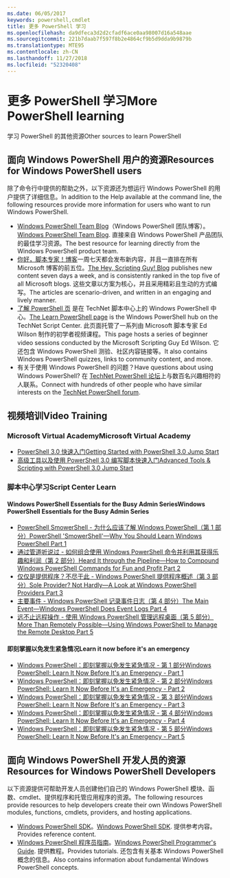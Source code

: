 ```yaml
---
ms.date: 06/05/2017
keywords: powershell,cmdlet
title: 更多 PowerShell 学习
ms.openlocfilehash: da9dfeca3d2d2cfadf6ace0aa98007d16a548aae
ms.sourcegitcommit: 221b7daab7f597f8b2e4864cf9b5d9dda9b9879b
ms.translationtype: MTE95
ms.contentlocale: zh-CN
ms.lasthandoff: 11/27/2018
ms.locfileid: "52320408"
---
```

# <a name="more-powershell-learning"></a><span data-ttu-id="a691e-103">更多 PowerShell 学习</span><span class="sxs-lookup"><span data-stu-id="a691e-103">More PowerShell learning</span></span>

<span data-ttu-id="a691e-104">学习 PowerShell 的其他资源</span><span class="sxs-lookup"><span data-stu-id="a691e-104">Other sources to learn PowerShell</span></span>

## <a name="resources-for-windows-powershell-users"></a><span data-ttu-id="a691e-105">面向 Windows PowerShell 用户的资源</span><span class="sxs-lookup"><span data-stu-id="a691e-105">Resources for Windows PowerShell users</span></span>

<span data-ttu-id="a691e-106">除了命令行中提供的帮助之外，以下资源还为想运行 Windows PowerShell 的用户提供了详细信息。</span><span class="sxs-lookup"><span data-stu-id="a691e-106">In addition to the Help available at the command line, the following resources provide more information for users who want to run Windows PowerShell.</span></span>

- <span data-ttu-id="a691e-107">[Windows PowerShell Team Blog](https://blogs.msdn.microsoft.com/powershell/)（Windows PowerShell 团队博客）。</span><span class="sxs-lookup"><span data-stu-id="a691e-107">[Windows PowerShell Team Blog](https://blogs.msdn.microsoft.com/powershell/).</span></span> <span data-ttu-id="a691e-108">直接来自 Windows PowerShell 产品团队的最佳学习资源。</span><span class="sxs-lookup"><span data-stu-id="a691e-108">The best resource for learning directly from the Windows PowerShell product team.</span></span>
- <span data-ttu-id="a691e-109">[你好，脚本专家！博客](https://blogs.technet.microsoft.com/heyscriptingguy/)一周七天都会发布新内容，并且一直排在所有 Microsoft 博客的前五位。</span><span class="sxs-lookup"><span data-stu-id="a691e-109">[The Hey, Scripting Guy! Blog](https://blogs.technet.microsoft.com/heyscriptingguy/) publishes new content seven days a week, and is consistently ranked in the top five of all Microsoft blogs.</span></span> <span data-ttu-id="a691e-110">这些文章以方案为核心，并且采用精彩且生动的方式编写。</span><span class="sxs-lookup"><span data-stu-id="a691e-110">The articles are scenario-driven, and written in an engaging and lively manner.</span></span>
- <span data-ttu-id="a691e-111">[了解 PowerShell 页](https://blogs.technet.microsoft.com/heyscriptingguy/2015/01/04/weekend-scripter-the-best-ways-to-learn-powershell/) 是在 TechNet 脚本中心上的 Windows PowerShell 中心。</span><span class="sxs-lookup"><span data-stu-id="a691e-111">[The Learn PowerShell page](https://blogs.technet.microsoft.com/heyscriptingguy/2015/01/04/weekend-scripter-the-best-ways-to-learn-powershell/) is the Windows PowerShell hub on the TechNet Script Center.</span></span> <span data-ttu-id="a691e-112">此页面托管了一系列由 Microsoft 脚本专家 Ed Wilson 制作的初学者视频课程。</span><span class="sxs-lookup"><span data-stu-id="a691e-112">This page hosts a series of beginner video sessions conducted by the Microsoft Scripting Guy Ed Wilson.</span></span> <span data-ttu-id="a691e-113">它还包含 Windows PowerShell 测验、社区内容链接等。</span><span class="sxs-lookup"><span data-stu-id="a691e-113">It also contains Windows PowerShell quizzes, links to community content, and more.</span></span>
- <span data-ttu-id="a691e-114">有关于使用 Windows PowerShell 的问题？</span><span class="sxs-lookup"><span data-stu-id="a691e-114">Have questions about using Windows PowerShell?</span></span> <span data-ttu-id="a691e-115">在 [TechNet PowerShell 论坛](https://social.technet.microsoft.com/Forums/home?forum=winserverpowershell)上与数百名兴趣相符的人联系。</span><span class="sxs-lookup"><span data-stu-id="a691e-115">Connect with hundreds of other people who have similar interests on the [TechNet PowerShell forum](https://social.technet.microsoft.com/Forums/home?forum=winserverpowershell).</span></span>

## <a name="video-training"></a><span data-ttu-id="a691e-116">视频培训</span><span class="sxs-lookup"><span data-stu-id="a691e-116">Video Training</span></span>

### <a name="microsoft-virtual-academy"></a><span data-ttu-id="a691e-117">Microsoft Virtual Academy</span><span class="sxs-lookup"><span data-stu-id="a691e-117">Microsoft Virtual Academy</span></span>

- [<span data-ttu-id="a691e-118">PowerShell 3.0 快速入门</span><span class="sxs-lookup"><span data-stu-id="a691e-118">Getting Started with PowerShell 3.0 Jump Start</span></span>](https://mva.microsoft.com/en-US/training-courses/getting-started-with-powershell-30-jump-start-8276)
- [<span data-ttu-id="a691e-119">高级工具以及使用 PowerShell 3.0 编写脚本快速入门</span><span class="sxs-lookup"><span data-stu-id="a691e-119">Advanced Tools & Scripting with PowerShell 3.0 Jump Start</span></span>](https://mva.microsoft.com/en-US/training-courses/advanced-tools-scripting-with-powershell-30-jump-start-8277)

### <a name="script-center-learn"></a><span data-ttu-id="a691e-120">脚本中心学习</span><span class="sxs-lookup"><span data-stu-id="a691e-120">Script Center Learn</span></span>

#### <a name="windows-powershell-essentials-for-the-busy-admin-series"></a><span data-ttu-id="a691e-121">Windows PowerShell Essentials for the Busy Admin Series</span><span class="sxs-lookup"><span data-stu-id="a691e-121">Windows PowerShell Essentials for the Busy Admin Series</span></span>

- [<span data-ttu-id="a691e-122">PowerShell SmowerShell - 为什么应该了解 Windows PowerShell（第 1 部分）</span><span class="sxs-lookup"><span data-stu-id="a691e-122">PowerShell 'SmowerShell'—Why You Should Learn Windows PowerShell Part 1</span></span>](https://dlbmodigital.microsoft.com/webcasts/wmv/23976_Dnl_L.wmv)
- [<span data-ttu-id="a691e-123">通过管道听说过 - 如何组合使用 Windows PowerShell 命令并利用其获得乐趣和利润（第 2 部分）</span><span class="sxs-lookup"><span data-stu-id="a691e-123">Heard It through the Pipeline—How to Compound Windows PowerShell Commands for Fun and Profit Part 2</span></span>](https://dlbmodigital.microsoft.com/webcasts/wmv/23977_Dnl_L.wmv)
- [<span data-ttu-id="a691e-124">仅仅是提供程序？不尽于此 - Windows PowerShell 提供程序概述（第 3 部分）</span><span class="sxs-lookup"><span data-stu-id="a691e-124">Sole Provider? Not Hardly—A Look at Windows PowerShell Providers Part 3</span></span>](https://dlbmodigital.microsoft.com/webcasts/wmv/23978_Dnl_L.wmv)
- [<span data-ttu-id="a691e-125">主要事件 - Windows PowerShell 记录事件日志（第 4 部分）</span><span class="sxs-lookup"><span data-stu-id="a691e-125">The Main Event—Windows PowerShell Does Event Logs Part 4</span></span>](https://dlbmodigital.microsoft.com/webcasts/wmv/23979_Dnl_L.wmv)
- [<span data-ttu-id="a691e-126">远不止远程操作 - 使用 Windows PowerShell 管理远程桌面（第 5 部分）</span><span class="sxs-lookup"><span data-stu-id="a691e-126">More Than Remotely Possible—Using Windows PowerShell to Manage the Remote Desktop Part 5</span></span>](https://dlbmodigital.microsoft.com/webcasts/wmv/23980_Dnl_L.wmv)

#### <a name="learn-it-now-before-its-an-emergency"></a><span data-ttu-id="a691e-127">即刻掌握以免发生紧急情况</span><span class="sxs-lookup"><span data-stu-id="a691e-127">Learn it now before it's an emergency</span></span>

- [<span data-ttu-id="a691e-128">Windows PowerShell：即刻掌握以免发生紧急情况 - 第 1 部分</span><span class="sxs-lookup"><span data-stu-id="a691e-128">Windows PowerShell: Learn It Now Before It's an Emergency - Part 1</span></span>](https://dlbmodigital.microsoft.com/webcasts/wmv/1032481530_Dnl_L.wmv)
- [<span data-ttu-id="a691e-129">Windows PowerShell：即刻掌握以免发生紧急情况 - 第 2 部分</span><span class="sxs-lookup"><span data-stu-id="a691e-129">Windows PowerShell: Learn It Now Before It's an Emergency - Part 2</span></span>](https://dlbmodigital.microsoft.com/webcasts/wmv/1032481542_Dnl_L.wmv)
- [<span data-ttu-id="a691e-130">Windows PowerShell：即刻掌握以免发生紧急情况 - 第 3 部分</span><span class="sxs-lookup"><span data-stu-id="a691e-130">Windows PowerShell: Learn It Now Before It's an Emergency - Part 3</span></span>](https://dlbmodigital.microsoft.com/webcasts/wmv/1032481548_Dnl_L.wmv)
- [<span data-ttu-id="a691e-131">Windows PowerShell：即刻掌握以免发生紧急情况 - 第 4 部分</span><span class="sxs-lookup"><span data-stu-id="a691e-131">Windows PowerShell: Learn It Now Before It's an Emergency - Part 4</span></span>](https://dlbmodigital.microsoft.com/webcasts/wmv/1032481552_Dnl_L.wmv)
- [<span data-ttu-id="a691e-132">Windows PowerShell：即刻掌握以免发生紧急情况 - 第 5 部分</span><span class="sxs-lookup"><span data-stu-id="a691e-132">Windows PowerShell: Learn It Now Before It's an Emergency - Part 5</span></span>](https://dlbmodigital.microsoft.com/webcasts/wmv/1032481554_Dnl_L.wmv)

## <a name="resources-for-windows-powershell-developers"></a><span data-ttu-id="a691e-133">面向 Windows PowerShell 开发人员的资源</span><span class="sxs-lookup"><span data-stu-id="a691e-133">Resources for Windows PowerShell Developers</span></span>

<span data-ttu-id="a691e-134">以下资源提供可帮助开发人员创建他们自己的 Windows PowerShell 模块、函数、cmdlet、提供程序和托管应用程序的资源。</span><span class="sxs-lookup"><span data-stu-id="a691e-134">The following resources provide resources to help developers create their own Windows PowerShell modules, functions, cmdlets, providers, and hosting applications.</span></span>

- <span data-ttu-id="a691e-135">[Windows PowerShell SDK](https://go.microsoft.com/fwlink/p/?LinkID=89595)。</span><span class="sxs-lookup"><span data-stu-id="a691e-135">[Windows PowerShell SDK](https://go.microsoft.com/fwlink/p/?LinkID=89595).</span></span> <span data-ttu-id="a691e-136">提供参考内容。</span><span class="sxs-lookup"><span data-stu-id="a691e-136">Provides reference content.</span></span>
- <span data-ttu-id="a691e-137">[Windows PowerShell 程序员指南](https://go.microsoft.com/fwlink/p/?LinkID=89596)。</span><span class="sxs-lookup"><span data-stu-id="a691e-137">[Windows PowerShell Programmer's Guide](https://go.microsoft.com/fwlink/p/?LinkID=89596).</span></span> <span data-ttu-id="a691e-138">提供教程。</span><span class="sxs-lookup"><span data-stu-id="a691e-138">Provides tutorials.</span></span> <span data-ttu-id="a691e-139">还包含有关基本 Windows PowerShell 概念的信息。</span><span class="sxs-lookup"><span data-stu-id="a691e-139">Also contains information about fundamental Windows PowerShell concepts.</span></span>
